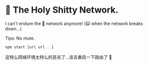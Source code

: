 # 💩 The Holy Shitty Network.

I can't endure the 💩 network anymore! (🙀 when the network breaks down...)

Tips: No mute.

```js
npm start [url url...]
```

这特么网络环境太特么的恶劣了...该去重启一下路由了 🤦‍
